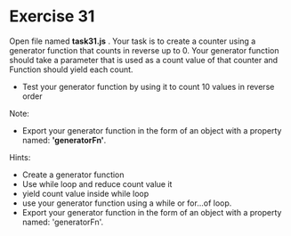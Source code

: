 #  Exercise 31


Open file named **task31.js** . Your task is to create a counter using a generator function 
that counts in reverse up to 0.
Your generator function should take a parameter that is used as a count value of that counter
 and Function should yield each count.

- Test your generator function by using it to count 10 values in reverse order

Note:

- Export your generator function in the form of an object with a property named:
 **'generatorFn'**.

Hints:

- Create a generator function
- Use while loop and reduce count value it
- yield count value inside while loop
- use your generator function using a while or for...of loop.
- Export your generator function in the form of an object with a property named: 'generatorFn'.
